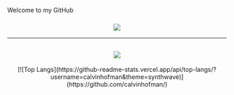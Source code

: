 Welcome to my GitHub

<h3 align="center">
  <a href="https://discord.com/users/213388564400963585" alt="Discord">
      <img src="https://panels-images.twitch.tv/panel-165583853-image-fe238e64-3a80-4bc8-99e7-f3ff04ea8b66"/>
  </a>
</h3>

<hr>

<h2 align="center">
  <a href="https://github.com/calvinhofman">
    <img align="center" src="https://github-readme-stats.vercel.app/api?username=calvinhofman&count_private=true&theme=synthwave">
  </a>
  <br>
</h2>


<div align="center" >
  [![Top Langs](https://github-readme-stats.vercel.app/api/top-langs/?username=calvinhofman&theme=synthwave)](https://github.com/calvinhofman/)


</div>
